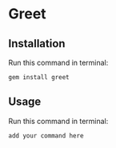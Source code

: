 # Greet

## Installation
Run this command in terminal:

    gem install greet

## Usage
Run this command in terminal:
  
    add your command here
